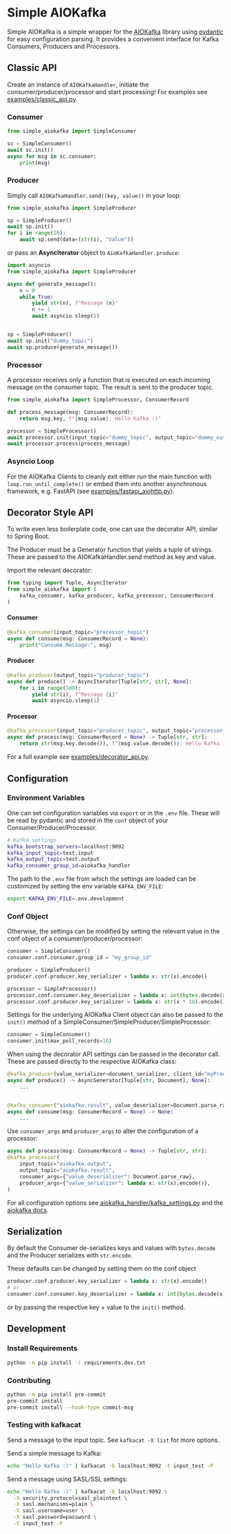 # Simple AIOKafka
Simple AIOKafka is a simple wrapper for the [AIOKafka](https://github.com/aio-libs/aiokafka) library using [pydantic](https://github.com/samuelcolvin/pydantic) for easy configuration parsing.
It provides a convenient interface for Kafka Consumers, Producers and Processors.


## Classic API

Create an instance of `AIOKafkaHandler`, initiate the consumer/producer/processor and start processing!
For examples see [examples/classic_api.py](examples/classic_api.py).

### Consumer

~~~python
from simple_aiokafka import SimpleConsumer

sc = SimpleConsumer()
await sc.init()
async for msg in sc.consumer:
    print(msg)
~~~

### Producer
Simply call `AIOKafkaHandler.send((key, value))` in your loop:

~~~python
from simple_aiokafka import SimpleProducer

sp = SimpleProducer()
await sp.init()
for i in range(10):
    await sp.send(data=(str(i), "Value"))
~~~

or pass an __AsyncIterator__ object to `AioKafkaHandler.produce`:

~~~python
import asyncio
from simple_aiokafka import SimpleProducer

async def generate_message():
    n = 0
    while True:
        yield str(n), f"Message {n}"
        n += 1
        await asyncio.sleep(1)


sp = SimpleProducer()
await sp.init("dummy_topic")
await sp.produce(generate_message())
~~~

### Processor
A processor receives only a function that is executed on each incoming message on the consumer topic.
The result is sent to the producer topic.

~~~python
from simple_aiokafka import SimpleProcessor, ConsumerRecord

def process_message(msg: ConsumerRecord):
    return msg.key, f"{msg.value}: Hello Kafka :)"

processor = SimpleProcessor()
await processor.init(input_topic="dummy_topic", output_topic="dummy_output_topic")
await processor.process(process_message)
~~~

### Asyncio Loop
For the AIOKafka Clients to cleanly exit either run the main function with `loop.run_until_complete()` or embed them
into another asynchronous framework, e.g. FastAPI (see [examples/fastapi_aiohttp.py](examples/fastapi_aiohttp.py)).



## Decorator Style API
To write even less boilerplate code, one can use the decorator API, similar to Spring Boot.

The Producer must be a Generator function that yields a tuple of strings.
These are passed to the AIOKafkaHandler.send method as key and value.

Import the relevant decorator:
~~~python
from typing import Tuple, AsyncIterator
from simple_aiokafka import (
    kafka_consumer, kafka_producer, kafka_processor, ConsumerRecord
)
~~~

#### Consumer
~~~python
@kafka_consumer(input_topic="processor_topic")
async def consume(msg: ConsumerRecord = None):
    print("Consume Message:", msg)
~~~

#### Producer
~~~python
@kafka_producer(output_topic="producer_topic")
async def produce() -> AsyncIterator[Tuple[str, str], None]:
    for i in range(100):
        yield str(i), f"Message {i}"
        await asyncio.sleep(1)
~~~

#### Processor
~~~python
@kafka_processor(input_topic="producer_topic", output_topic="processor_topic")
async def process(msg: ConsumerRecord = None) -> Tuple[str, str]:
    return str(msg.key.decode()), f"{msg.value.decode()}: Hello Kafka :)"
~~~
For a full example see [examples/decorator_api.py](examples/decorator_api.py).

## Configuration
### Environment Variables
One can set configuration variables via `export` or in the `.env` file.
These will be read by pydantic and stored in the `conf` object of your Consumer/Producer/Processor.
~~~bash
# Kafka settings
kafka_bootstrap_servers=localhost:9092
kafka_input_topic=test.input
kafka_output_topic=test.output
kafka_consumer_group_id=aiokafka_handler
~~~

The path to the `.env` file from which the settings are loaded can be customized by setting the env variable `KAFKA_ENV_FILE`:
~~~bash
export KAFKA_ENV_FILE=.env.development
~~~

### Conf Object
Otherwise, the settings can be modified by setting the relevant value in the conf object of a consumer/producer/processor:

~~~python
consumer = SimpleConsumer()
consumer.conf.consumer.group_id = "my_group_id"

producer = SimpleProducer()
producer.conf.producer.key_serializer = lambda x: str(x).encode()

processor = SimpleProcessor()
processor.conf.consumer.key_deserializer = lambda x: int(bytes.decode(x))
processor.conf.producer.key_serializer = lambda x: str(x * 10).encode()
~~~

Settings for the underlying AIOKafka Client object can also be passed to the `init()` method of a
SimpleConsumer/SimpleProducer/SimpleProcessor:
~~~python
consumer = SimpleConsumer()
consumer.init(max_poll_records=10)
~~~

When using the decorator API settings can be passed in the decorator call.
These are passed directly to the respective AIOKafka class:

~~~py
@kafka_producer(value_serializer=document_serializer, client_id="myProducer")
async def produce() -> AsyncGenerator[Tuple[str, Document], None]:
    ...


@kafka_consumer("aiokafka.result", value_deserializer=Document.parse_raw)
async def consume(msg: ConsumerRecord = None) -> None:
    ...
~~~

Use `consumer_args` and `producer_args` to alter the configuration of a processor:
~~~py
async def process(msg: ConsumerRecord = None) -> Tuple[str, str]:
@kafka_processor(
    input_topic="aiokafka.output",
    output_topic="aiokafka.result",
    consumer_args={"value_deserializer": Document.parse_raw},
    producer_args={"value_serializer": lambda x: str(x).encode()},
)
~~~

For all configuration options see [aiokafka_handler/kafka_settings.py](simple_aiokafka/kafka_settings.py) and the [aiokafka docs](https://aiokafka.readthedocs.io/en/stable/api.html).


## Serialization
By default the Consumer de-serializes keys and values with `bytes.decode` and the Producer serializes with `str.encode`.

These defaults can be changed by setting them on the conf object
~~~python
producer.conf.producer.key_serializer = lambda x: str(x).encode()
# or
consumer.conf.consumer.key_deserializer = lambda x: int(bytes.decode(x))
~~~

or by passing the respective key + value to the `init()` method.

## Development
### Install Requirements
```sh
python -m pip install -r requirements.dev.txt
```


### Contributing
```sh
python -m pip install pre-commit
pre-commit install
pre-commit install --hook-type commit-msg
```


### Testing with kafkacat
Send a message to the input topic. See `kafkacat -X list` for more options.

Send a simple message to Kafka:
~~~bash
echo "Hello Kafka :)" | kafkacat -b localhost:9092 -t input_test -P
~~~

Send a message using SASL/SSL settings:
~~~bash
echo "Hello Kafka :)" | kafkacat -b localhost:9092 \
  -X security.protocol=sasl_plaintext \
  -X sasl.mechanisms=plain \
  -X sasl.username=user \
  -X sasl.password=password \
  -t input_test -P
~~~
